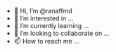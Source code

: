 


- 👋 Hi, I’m @ranaffmd
- 👀 I’m interested in ...
- 🌱 I’m currently learning ...
- 💞️ I’m looking to collaborate on ...
- 📫 How to reach me ...

<!---
ranaffmd/ranaffmd is a ✨ special ✨ repository because its `README.md` (this file) appears on your GitHub profile.
You can click the Preview link to take a look at your changes.
--->
